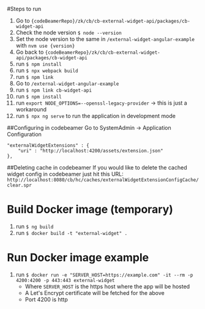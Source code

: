 
#Steps to run

1. Go to `{codeBeamerRepo}/zk/cb/cb-external-widget-api/packages/cb-widget-api`
2. Check the node version `$ node --version`
3. Set the node version to the same in `/external-widget-angular-example` with `nvm use {version}`
4. Go back to `{codeBeamerRepo}/zk/cb/cb-external-widget-api/packages/cb-widget-api`
5. run `$ npm install`
6. run `$ npx webpack build`
7. run `$ npm link`
8. Go to `/external-widget-angular-example`
9. run `$ npm link cb-widget-api`
10. run `$ npm install` 
11. run `export NODE_OPTIONS=--openssl-legacy-provider` -> this is just a workaround
12. run `$ npx ng serve` to run the application in development mode

##Configuring in codebeamer
Go to SystemAdmin -> Application Configuration
```
"externalWidgetExtensions" : {
    "uri" : "http://localhost:4200/assets/extension.json"
},
```

##Deleting cache in codebeamer
If you would like to delete the cached widget config in codebeamer just hit this URL:
`http://localhost:8080/cb/hc/caches/externalWidgetExtensionConfigCache/clear.spr`

# Build Docker image (temporary)
1. run `$ ng build`
2. run `$ docker build -t "external-widget" .`

# Run Docker image example
1. run `$ docker run -e "SERVER_HOST=https://example.com" -it --rm -p 4200:4200 -p 443:443 external-widget`
   * Where `SERVER_HOST` is the https host where the app will be hosted
   * A Let's Encrypt certificate will be fetched for the above
   * Port 4200 is http
